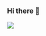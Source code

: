 ### Hi there 👋

![](https://komarev.com/ghpvc/?username=frauikram)
<head>
  <meta name="google-site-verification" content="XLRCagQF7mOLQe66loR_KnLeuR3CNR6yLvzazSnm8QE" />
</head>
<!--
**frauikram/frauikram** is a ✨ _special_ ✨ repository because its `README.md` (this file) appears on your GitHub profile.

Here are some ideas to get you started:

- 🔭 I’m currently working on ...
- 🌱 I’m currently learning ...
- 👯 I’m looking to collaborate on ...
- 🤔 I’m looking for help with ...
- 💬 Ask me about ...
- 📫 How to reach me: ...
- 😄 Pronouns: ...
- ⚡ Fun fact: ...
-->
